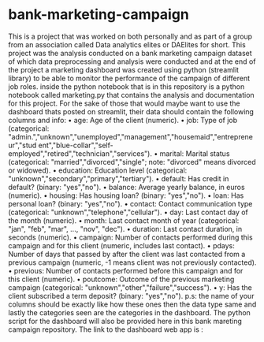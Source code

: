 # bank-marketing-campaign
This is a project that was worked on both personally and as part of a group from an association called Data analytics elites or DAElites for short.
This project was the analysis conducted on a bank marketing campaign dataset of which data preprocessing and analysis were conducted and at the end of the project a marketing dashboard was created using python (streamlit library) to be able to monitor the performance of the campaign of different job roles.
inside the python notebook that is in this repository is a python notebook called marketing.py that contains the analysis and documentation for this project.
For the sake of those that would maybe want to use the dashboard thats posted on streamlit, their data should contain the following columns and info:
• age: Age of the client (numeric). 
• job: Type of job (categorical: 
"admin.","unknown","unemployed","management","housemaid","entrepreneur","stud
 ent","blue-collar","self-employed","retired","technician","services"). 
• marital: Marital status (categorical: "married","divorced","single"; note: "divorced" 
means divorced or widowed). 
• education: Education level (categorical: 
"unknown","secondary","primary","tertiary"). 
• default: Has credit in default? (binary: "yes","no"). 
• balance: Average yearly balance, in euros (numeric). 
• housing: Has housing loan? (binary: "yes","no"). 
• loan: Has personal loan? (binary: "yes","no"). 
• contact: Contact communication type (categorical: 
"unknown","telephone","cellular"). 
• day: Last contact day of the month (numeric). 
• month: Last contact month of year (categorical: "jan", "feb", "mar", ..., "nov", "dec"). 
• duration: Last contact duration, in seconds (numeric). 
• campaign: Number of contacts performed during this campaign and for this client 
(numeric, includes last contact). 
• pdays: Number of days that passed by after the client was last contacted from a 
previous campaign (numeric, -1 means client was not previously contacted). 
• previous: Number of contacts performed before this campaign and for this client 
(numeric). 
• poutcome: Outcome of the previous marketing campaign (categorical: 
"unknown","other","failure","success"). 
• y: Has the client subscribed a term deposit? (binary: "yes","no"). 
p.s: the name of your columns should be exactly like how these ones then the data type same and lastly the categories seen are the categories in the dashboard.
The python script for the dashboard will also be provided here in this bank mareting campaign repository.
The link to the dashboard web app is : 
